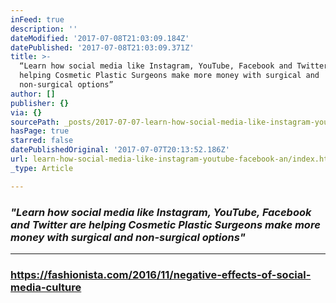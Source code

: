 ```yaml
---
inFeed: true
description: ''
dateModified: '2017-07-08T21:03:09.184Z'
datePublished: '2017-07-08T21:03:09.371Z'
title: >-
  “Learn how social media like Instagram, YouTube, Facebook and Twitter are
  helping Cosmetic Plastic Surgeons make more money with surgical and
  non-surgical options”
author: []
publisher: {}
via: {}
sourcePath: _posts/2017-07-07-learn-how-social-media-like-instagram-youtube-facebook-an.md
hasPage: true
starred: false
datePublishedOriginal: '2017-07-07T20:13:52.186Z'
url: learn-how-social-media-like-instagram-youtube-facebook-an/index.html
_type: Article

---
```

### _"Learn how social media like Instagram, YouTube, Facebook and Twitter are helping Cosmetic Plastic Surgeons make more money with surgical and non-surgical options"_

---

### https://fashionista.com/2016/11/negative-effects-of-social-media-culture